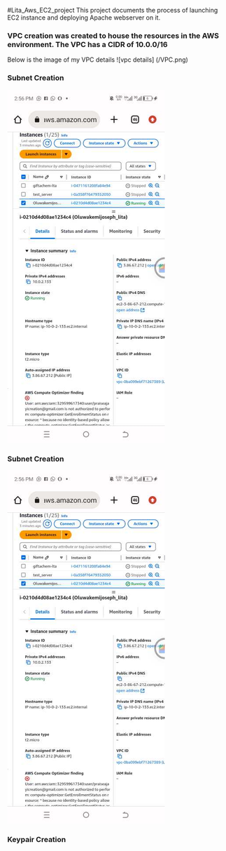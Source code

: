 #Lita_Aws_EC2_project
This project documents the process of launching EC2 instance and deploying Apache webserver on it.
### VPC creation was created to house the resources in the AWS environment. The VPC has a CIDR of 10.0.0/16 
Below is the image of my VPC details 
![vpc details] (/VPC.png)
### Subnet Creation
![private subnet](/subnet.png)
### Subnet Creation
![public sunbnet](/subnet.png)
### Keypair Creation
